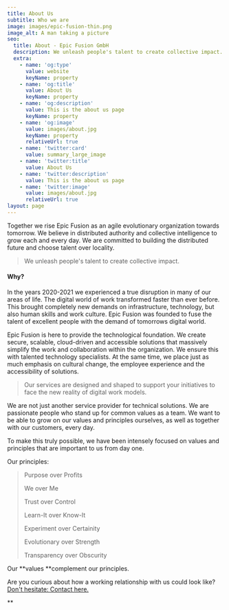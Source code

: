 ```yaml
---
title: About Us
subtitle: Who we are
image: images/epic-fusion-thin.png
image_alt: A man taking a picture
seo:
  title: About - Epic Fusion GmbH
  description: We unleash people's talent to create collective impact.
  extra:
    - name: 'og:type'
      value: website
      keyName: property
    - name: 'og:title'
      value: About Us
      keyName: property
    - name: 'og:description'
      value: This is the about us page
      keyName: property
    - name: 'og:image'
      value: images/about.jpg
      keyName: property
      relativeUrl: true
    - name: 'twitter:card'
      value: summary_large_image
    - name: 'twitter:title'
      value: About Us
    - name: 'twitter:description'
      value: This is the about us page
    - name: 'twitter:image'
      value: images/about.jpg
      relativeUrl: true
layout: page
---
```

Together we rise Epic Fusion as an agile evolutionary organization towards tomorrow. We believe in distributed authority and collective intelligence to grow each and every day. We are committed to building the distributed future and choose talent over locality.

> We unleash people's talent to create collective impact.

#### &#xA;Why?

In the years 2020-2021 we experienced a true disruption in many of our areas of life. The digital world of work transformed faster than ever before. This brought completely new demands on infrastructure, technology, but also human skills and work culture. Epic Fusion was founded to fuse the talent of excellent people with the demand of tomorrows digital world.

Epic Fusion is here to provide the technological foundation. We create secure, scalable, cloud-driven and accessible solutions that massively simplify the work and collaboration within the organization. We ensure this with talented technology specialists. At the same time, we place just as much emphasis on cultural change, the employee experience and the accessibility of solutions.

> Our services are designed and shaped to support your initiatives to face the new reality of digital work models.

We are not just another service provider for technical solutions. We are passionate people who stand up for common values as a team. We want to be able to grow on our values and principles ourselves, as well as together with our customers, every day.

To make this truly possible, we have been intensely focused on values and principles that are important to us from day one.

Our principles:

> Purpose over Profits
>
> We over Me
>
> Trust over Control
>
> Learn-It over Know-It
>
> Experiment over Certainity
>
> Evolutionary  over Strength
>
> Transparency  over Obscurity

Our **values **complement our principles.

Are you curious about how a working relationship with us could look like? [Don't hesitate: Contact here.](https://terrific-zebra-dadb5.netlify.app)

**
